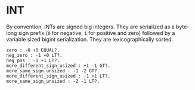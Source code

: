 # INT

By convention, INTs are signed big integers. They are serialized as a byte-long
sign prefix (`0` for negative, `1` for positive and zero) followed by a variable
sized bigint serialization. They are lexicographically sorted.

```test
zero : -0 +0 EQUAL?.
neg_zero : -1 +0 LT?.
neg_pos : -1 +1 LT?.
more_different_sign_usized : +1 -1 GT?.
more_same_sign_unsized : -1 -2 GT?.
more_different_sign_usized : -1 +1 LT?.
more_same_sign_unsized : -2 -1 LT?.
```


